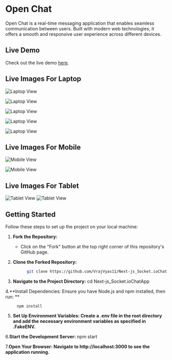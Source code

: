 # Open Chat

Open Chat is a real-time messaging application that enables seamless communication between users. Built with modern web technologies, it offers a smooth and responsive user experience across different devices.

## Live Demo

Check out the live demo [here](https://next-js-socket-iochatapp.onrender.com/).

## Live Images For Laptop

![Laptop View](./livedemoimages/1.png)

![Laptop View](./livedemoimages/2.png)

![Laptop View](./livedemoimages/3.png)

![Laptop View](./livedemoimages/4.png)

![Laptop View](./livedemoimages/5.png)



## Live Images For Mobile
![Mobile View](./livedemoimages/mobile1.png)

![Mobile View](./livedemoimages/mobile2.png)


## Live Images For Tablet
![Tablet View](./livedemoimages/tablet1.png)
![Tablet View](./livedemoimages/tablet2.png)



## Getting Started

Follow these steps to set up the project on your local machine:

1. **Fork the Repository:**
   - Click on the "Fork" button at the top right corner of this repository's GitHub page.

2. **Clone the Forked Repository:**
   ```bash
         git clone https://github.com/VrajVyas11/Next-js_Socket.ioChatApp.git

3. **Navigate to the Project Directory:**
     cd Next-js_Socket.ioChatApp

4.**Install Dependencies:
       Ensure you have Node.js and npm installed, then run: **

         npm install

5. **Set Up Environment Variables:
Create a .env file in the root directory and add the necessary environment variables as specified in .FakeENV.**


6.**Start the Development Server:**
   npm start

7.**Open Your Browser:
Navigate to http://localhost:3000 to see the application running.**


